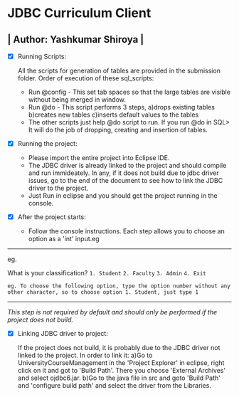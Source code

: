 # JDBC Curriculum Client

| Author: Yashkumar Shiroya |
 ---------------------------

- [x] Running Scripts:

	All the scripts for generation of tables are provided in the submission folder.
	Order of execution of these sql_scripts:

	* Run @config - This set tab spaces so that the large tables are visible without being merged in window.
	* Run @do - This script performs 3 steps, 
			a)drops existing tables
			b)creates new tables
			c)inserts default values to the tables
	* The other scripts just help @do script to run. If you run @do in SQL> It will do the job of dropping, creating and insertion of tables.


- [x] Running the project:

	* Please import the entire project into Eclipse IDE.
	* The JDBC driver is already linked to the project and should compile and run immideately. In any, if it does not build due to jdbc driver issues, go to the end of the document to see how to link the JDBC driver to the project.
	* Just Run in eclipse and you should get the project running in the console.

- [x] After the project starts:
	* Follow the console instructions. Each step allows you to choose an option as a 'int' input.eg 

 ----------------------------------------------------------------------
eg.

What is your classification?
`1. Student`
`2. Faculty`
`3. Admin`
`4. Exit`

	eg. To choose the following option, type the option number without any other character, so to choose option 1. Student, just type 1


 ----------------------------------------------------------------------

*This step is not required by default and should only be performed if the project does not build.*

- [x] Linking JDBC driver to project:

	If the project does not build, it is probably due to the JDBC driver not linked to the project.
	In order to link it:
		a)Go to UniversityCourseManagement in the 'Project Explorer' in eclipse, right click on it and got to 'Build Path'. 
		There you choose 'External Archives' and select ojdbc6.jar.
		b)Go to the java file in src and goto 'Build Path' and 'configure build path' and select the driver from the Libraries.




	
